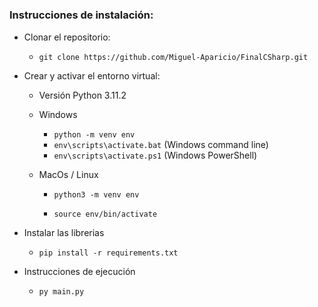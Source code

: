 # 

### Instrucciones de instalación:

- Clonar el repositorio:

  - `git clone https://github.com/Miguel-Aparicio/FinalCSharp.git`

- Crear y activar el entorno virtual:

  - Versión Python 3.11.2

  - Windows

    - `python -m venv env`
    - `env\scripts\activate.bat` (Windows command line)
    - `env\scripts\activate.ps1` (Windows PowerShell)

  - MacOs / Linux

    - `python3 -m venv env`

    - `source env/bin/activate`

- Instalar las librerias

  - `pip install -r requirements.txt`

- Instrucciones de ejecución
  - `py main.py`
